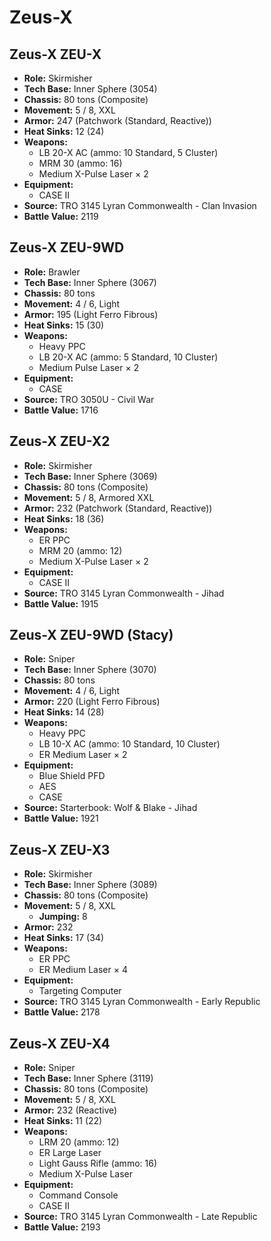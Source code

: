# Zeus-X
## Zeus-X ZEU-X
- **Role:** Skirmisher
- **Tech Base:** Inner Sphere (3054)
- **Chassis:** 80 tons (Composite)
- **Movement:** 5 / 8, XXL
- **Armor:** 247 (Patchwork (Standard, Reactive))
- **Heat Sinks:** 12 (24)
- **Weapons:**
  - LB 20-X AC (ammo: 10 Standard, 5 Cluster)
  - MRM 30 (ammo: 16)
  - Medium X-Pulse Laser × 2
- **Equipment:**
  - CASE II
- **Source:** TRO 3145 Lyran Commonwealth - Clan Invasion
- **Battle Value:** 2119

## Zeus-X ZEU-9WD
- **Role:** Brawler
- **Tech Base:** Inner Sphere (3067)
- **Chassis:** 80 tons
- **Movement:** 4 / 6, Light
- **Armor:** 195 (Light Ferro Fibrous)
- **Heat Sinks:** 15 (30)
- **Weapons:**
  - Heavy PPC
  - LB 20-X AC (ammo: 5 Standard, 10 Cluster)
  - Medium Pulse Laser × 2
- **Equipment:**
  - CASE
- **Source:** TRO 3050U - Civil War
- **Battle Value:** 1716

## Zeus-X ZEU-X2
- **Role:** Skirmisher
- **Tech Base:** Inner Sphere (3069)
- **Chassis:** 80 tons (Composite)
- **Movement:** 5 / 8, Armored XXL
- **Armor:** 232 (Patchwork (Standard, Reactive))
- **Heat Sinks:** 18 (36)
- **Weapons:**
  - ER PPC
  - MRM 20 (ammo: 12)
  - Medium X-Pulse Laser × 2
- **Equipment:**
  - CASE II
- **Source:** TRO 3145 Lyran Commonwealth - Jihad
- **Battle Value:** 1915

## Zeus-X ZEU-9WD (Stacy)
- **Role:** Sniper
- **Tech Base:** Inner Sphere (3070)
- **Chassis:** 80 tons
- **Movement:** 4 / 6, Light
- **Armor:** 220 (Light Ferro Fibrous)
- **Heat Sinks:** 14 (28)
- **Weapons:**
  - Heavy PPC
  - LB 10-X AC (ammo: 10 Standard, 10 Cluster)
  - ER Medium Laser × 2
- **Equipment:**
  - Blue Shield PFD
  - AES
  - CASE
- **Source:** Starterbook: Wolf & Blake - Jihad
- **Battle Value:** 1921

## Zeus-X ZEU-X3
- **Role:** Skirmisher
- **Tech Base:** Inner Sphere (3089)
- **Chassis:** 80 tons (Composite)
- **Movement:** 5 / 8, XXL
  - **Jumping:** 8
- **Armor:** 232
- **Heat Sinks:** 17 (34)
- **Weapons:**
  - ER PPC
  - ER Medium Laser × 4
- **Equipment:**
  - Targeting Computer
- **Source:** TRO 3145 Lyran Commonwealth - Early Republic
- **Battle Value:** 2178

## Zeus-X ZEU-X4
- **Role:** Sniper
- **Tech Base:** Inner Sphere (3119)
- **Chassis:** 80 tons (Composite)
- **Movement:** 5 / 8, XXL
- **Armor:** 232 (Reactive)
- **Heat Sinks:** 11 (22)
- **Weapons:**
  - LRM 20 (ammo: 12)
  - ER Large Laser
  - Light Gauss Rifle (ammo: 16)
  - Medium X-Pulse Laser
- **Equipment:**
  - Command Console
  - CASE II
- **Source:** TRO 3145 Lyran Commonwealth - Late Republic
- **Battle Value:** 2193

